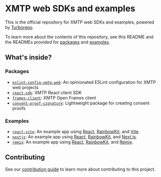 # XMTP web SDKs and examples

This is the official repository for XMTP web SDKs and examples, powered by [Turborepo](https://turbo.build/repo).

To learn more about the contents of this repository, see this README and the READMEs provided for [packages](https://github.com/xmtp/xmtp-web/tree/main/packages) and [examples](https://github.com/xmtp/xmtp-web/tree/main/examples).

## What's inside?

### Packages

- [`eslint-config-xmtp-web`](https://github.com/xmtp/xmtp-web/blob/main/packages/eslint-config-xmtp-web): An opinionated ESLint configuration for XMTP web projects
- [`react-sdk`](https://github.com/xmtp/xmtp-web/blob/main/packages/react-sdk): XMTP React client SDK
- [`frames-client`](https://github.com/xmtp/xmtp-web/blob/main/packages/frames-client): XMTP Open Frames client
- [`consent-proof-signature`](https://github.com/xmtp/xmtp-web/blob/main/packages/consent-proof-signature): Lightweight package for creating consent proofs


### Examples

- [`react-vite`](https://github.com/xmtp/xmtp-web/blob/main/examples/react-vite): An example app using [React](https://react.dev/), [RainbowKit](https://www.rainbowkit.com/), and [Vite](https://vitejs.dev/).
- [`nextjs`](https://github.com/xmtp/xmtp-web/blob/main/examples/nextjs): An example app using [React](https://react.dev/), [RainbowKit](https://www.rainbowkit.com/), and [Next.js](https://nextjs.org/).
- [`remix`](https://github.com/xmtp/xmtp-web/blob/main/examples/remix): An example app using [React](https://react.dev/), [RainbowKit](https://www.rainbowkit.com/), and [Remix](https://remix.run/).

## Contributing

See our [contribution guide](./CONTRIBUTING.md) to learn more about contributing to this project.
